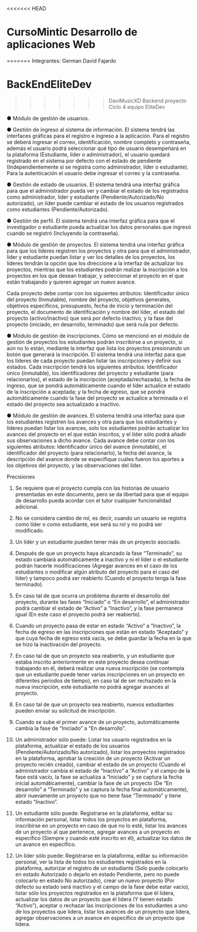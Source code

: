 <<<<<<< HEAD
# CursoMintic Desarrollo de aplicaciones Web

=======
Integrantes:
German David Fajardo

# BackEndEliteDev
>>>>>>> DaviMusicXD
Backend proyecto Ciclo 4 equipo EliteDev

● Módulo de gestión de usuarios.

● Gestión de ingreso al sistema de información. El sistema tendrá las interfaces gráficas para el registro e ingreso a la aplicación. Para el registro se deberá ingresar el correo, identificación, nombre completo y contraseña, además el usuario podrá seleccionar qué tipo de usuario desempeñará en la plataforma (Estudiante, líder o administrador), el usuario quedará registrado en el sistema por defecto con el estado  de pendiente (Independientemente si se registra como administrador, líder o estudiante). Para la autenticación el usuario debe ingresar el correo y la contraseña.

● Gestión de estado de usuarios. El sistema tendrá una interfaz gráfica para que el administrador pueda ver y cambiar el estado de los registrados como administrador, líder y estudiante (Pendiente/Autorizado/No autorizado), un líder puede cambiar el estado de los usuarios registrados como estudiantes (Pendiente/Autorizado). 

● Gestión de perfil. El sistema tendrá una interfaz gráfica para que el investigador o estudiante pueda actualizar los datos personales que ingresó cuando se registró (Incluyendo la contraseña).


● Módulo de gestión de proyectos. El sistema tendrá una interfaz gráfica para que los líderes registren los proyectos y otra para que el administrador, líder y estudiante puedan listar y ver los detalles de los proyectos, los líderes tendrán la opción que los direccione a la interfaz de actualizar los proyectos, mientras que los estudiantes podrán realizar la inscripción a los proyectos en los que desean trabajar, y seleccionar el proyecto en el que están trabajando y quieren agregar un nuevo avance.

Cada proyecto debe contar con los siguientes atributos: Identificador único del proyecto (Inmutable), nombre del proyecto, objetivos generales, objetivos específicos, presupuesto, fecha de inicio y terminación del proyecto, el documento de identificación y nombre del líder, el estado del proyecto (activo/inactivo) que será por defecto inactivo, y la fase del proyecto (iniciado, en desarrollo, terminado) que será nula por defecto.


● Módulo de gestión de inscripciones. Cómo se mencionó en el módulo de gestión de proyectos los estudiantes podrán inscribirse a un proyecto, si aún no lo están, mediante la interfaz que lista los proyectos presionando un botón que generará la inscripción. El sistema tendrá una interfaz para que los líderes de cada proyecto puedan listar las inscripciones y definir sus estados. Cada inscripción tendrá los siguientes atributos: Identificador único (inmutable), los identificadores del proyecto y estudiante (para relacionarlos), el estado de la inscripción (aceptada/rechazada), la fecha de ingreso, que se pondrá automáticamente cuando el líder actualice el estado de la inscripción a aceptada; y la fecha de egreso, que se pondrá automáticamente cuando la fase del proyecto se actualice a terminada o el estado del proyecto sea actualizado a inactivo.


● Módulo de gestión de avances. El sistema tendrá una interfaz para que los estudiantes registren los avances y otra para que los estudiantes y líderes puedan listar los avances, solo los estudiantes podrán actualizar los avances del proyecto en el que están inscritos, y el líder sólo podrá añadir sus observaciones a dicho avance. Cada avance debe contar con los siguientes atributos: Identificador único del avance (inmutable), el identificador del proyecto (para relacionarlo), la fecha del avance, la descripción del avance donde se especifique cuáles fueron los aportes a los objetivos del proyecto, y las observaciones del líder.




Precisiones

1.	Se requiere que el proyecto cumpla con las historias de usuario presentadas en este documento, pero se da libertad para que el equipo de desarrollo pueda acordar con el tutor cualquier funcionalidad adicional.

2.	No se considera cambio de rol, es decir, cuando un usuario se registra como líder o como estudiante, ese será su rol y no podrá ser modificado.

3.	Un líder y un estudiante pueden tener más de un proyecto asociado.

4.	Después de que un proyecto haya alcanzado la fase “Terminado”, su estado cambiará automáticamente a inactivo y ni el líder o el estudiante podrán hacerle modificaciones (Agregar avances en el caso de los estudiantes o modificar algún atributo del proyecto para el caso del líder) y tampoco podrá ser reabierto (Cuando el proyecto tenga la fase terminado).

5.	En caso tal de que ocurra un problema durante el desarrollo del proyecto, durante las fases “Iniciado” o “En desarrollo”, el administrador podrá cambiar el estado de “Activo” a “Inactivo”, y la fase permanece igual (En este caso el proyecto podrá ser reabierto).

6.	Cuando un proyecto pasa de estar en estado “Activo” a “Inactivo”, la fecha de egreso en las inscripciones que están en estado “Aceptado” y que cuya fecha de egreso está vacía, se debe guardar la fecha en la que se hizo la inactivación del proyecto.

7.	En caso tal de que un proyecto sea reabierto, y un estudiante que estaba inscrito anteriormente en este proyecto desea continuar trabajando en él, deberá realizar una nueva inscripción (se contempla que un estudiante puede tener varias inscripciones en un proyecto en diferentes periodos de tiempo), en caso tal de ser rechazado en la nueva inscripción, este estudiante no podrá agregar avances al proyecto.

8.	En caso tal de que un proyecto sea reabierto, nuevos estudiantes pueden enviar su solicitud de inscripción.

9.	Cuando se sube el primer avance de un proyecto, automáticamente cambia la fase de “Iniciado” a “En desarrollo”.

10.	Un administrador sólo puede: Listar los usuario registrados en la plataforma, actualizar el estado de los usuarios (Pendiente/Autorizado/No autorizado), listar los proyectos registrados en la plataforma, aprobar la creación de un proyecto (Activar un proyecto recién creado), cambiar el estado de un proyecto (Cuando el administrador cambia el estado de “Inactivo” a “Activo” y el campo de la fase está vacío, la fase se actualiza a “Iniciado” y se captura la fecha inicial automáticamente), cambiar la fase de un proyecto (De “En desarrollo” a “Terminado” y se captura la fecha final automáticamente), abrir nuevamente un proyecto que no tiene fase “Terminado” y tiene estado “Inactivo”.

11.	Un estudiante sólo puede: Registrarse en la plataforma, editar su información personal, listar todos los proyectos en plataforma, inscribirse en un proyecto en caso de que no lo esté, listar los avances de un proyecto al que pertenece, agregar avances a un proyecto en específico (Siempre y cuando esté inscrito en él), actualizar los datos de un avance en específico.

12.	Un líder sólo puede: Registrarse en la plataforma, editar su información personal, ver la lista de todos los estudiantes registrados en la plataforma, autorizar el registro de un estudiante (Solo puede colocarlo en estado Autorizado o dejarlo en estado Pendiente, pero no puede colocarlo en estado No autorizado), crear un nuevo proyecto (Por defecto su estado será inactivo y el campo de la fase debe estar vacío), listar sólo los proyectos registrados en la plataforma que él lidera, actualizar los datos de un proyecto que él lidera (Y tienen estado “Activo”), aceptar o rechazar las inscripciones de los estudiantes a uno de los proyectos que lidera, listar los avances de un proyecto que lidera, agregar observaciones a un avance en específico de un proyecto que lidera.  
